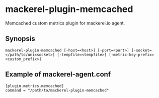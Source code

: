 mackerel-plugin-memcached
=========================

Memcached custom metrics plugin for mackerel.io agent.

## Synopsis

```shell
mackerel-plugin-memcached [-host=<host>] [-port=<port>] [-socket=</path/to/unixsocket>] [-tempfile=<tempfile>] [-metric-key-prefix=<custom_prefix>]
```

## Example of mackerel-agent.conf

```
[plugin.metrics.memcached]
command = "/path/to/mackerel-plugin-memcached"
```

